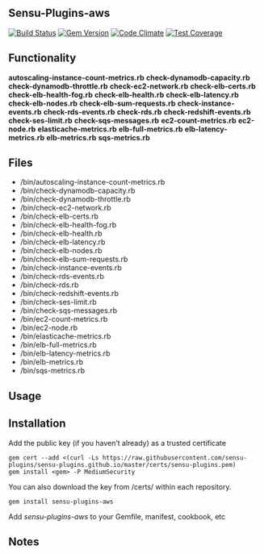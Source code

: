 ## Sensu-Plugins-aws

[![Build Status](https://travis-ci.org/sensu-plugins/sensu-plugins-aws.svg?branch=master)](https://travis-ci.org/sensu-plugins/sensu-plugins-aws)
[![Gem Version](https://badge.fury.io/rb/sensu-plugins-aws.svg)](http://badge.fury.io/rb/sensu-plugins-aws)
[![Code Climate](https://codeclimate.com/github/sensu-plugins/sensu-plugins-aws/badges/gpa.svg)](https://codeclimate.com/github/sensu-plugins/sensu-plugins-aws)
[![Test Coverage](https://codeclimate.com/github/sensu-plugins/sensu-plugins-aws/badges/coverage.svg)](https://codeclimate.com/github/sensu-plugins/sensu-plugins-aws)

## Functionality

**autoscaling-instance-count-metrics.rb**
**check-dynamodb-capacity.rb**
**check-dynamodb-throttle.rb**
**check-ec2-network.rb**
**check-elb-certs.rb**
**check-elb-health-fog.rb**
**check-elb-health.rb**
**check-elb-latency.rb**
**check-elb-nodes.rb**
**check-elb-sum-requests.rb**
**check-instance-events.rb**
**check-rds-events.rb**
**check-rds.rb**
**check-redshift-events.rb**
**check-ses-limit.rb**
**check-sqs-messages.rb**
**ec2-count-metrics.rb**
**ec2-node.rb**
**elasticache-metrics.rb**
**elb-full-metrics.rb**
**elb-latency-metrics.rb**
**elb-metrics.rb**
**sqs-metrics.rb**

## Files

* /bin/autoscaling-instance-count-metrics.rb
* /bin/check-dynamodb-capacity.rb
* /bin/check-dynamodb-throttle.rb
* /bin/check-ec2-network.rb
* /bin/check-elb-certs.rb
* /bin/check-elb-health-fog.rb
* /bin/check-elb-health.rb
* /bin/check-elb-latency.rb
* /bin/check-elb-nodes.rb
* /bin/check-elb-sum-requests.rb
* /bin/check-instance-events.rb
* /bin/check-rds-events.rb
* /bin/check-rds.rb
* /bin/check-redshift-events.rb
* /bin/check-ses-limit.rb
* /bin/check-sqs-messages.rb
* /bin/ec2-count-metrics.rb
* /bin/ec2-node.rb
* /bin/elasticache-metrics.rb
* /bin/elb-full-metrics.rb
* /bin/elb-latency-metrics.rb
* /bin/elb-metrics.rb
* /bin/sqs-metrics.rb

## Usage

## Installation

Add the public key (if you haven’t already) as a trusted certificate

```
gem cert --add <(curl -Ls https://raw.githubusercontent.com/sensu-plugins/sensu-plugins.github.io/master/certs/sensu-plugins.pem)
gem install <gem> -P MediumSecurity
```

You can also download the key from /certs/ within each repository.

`gem install sensu-plugins-aws`

Add *sensu-plugins-aws* to your Gemfile, manifest, cookbook, etc

## Notes
